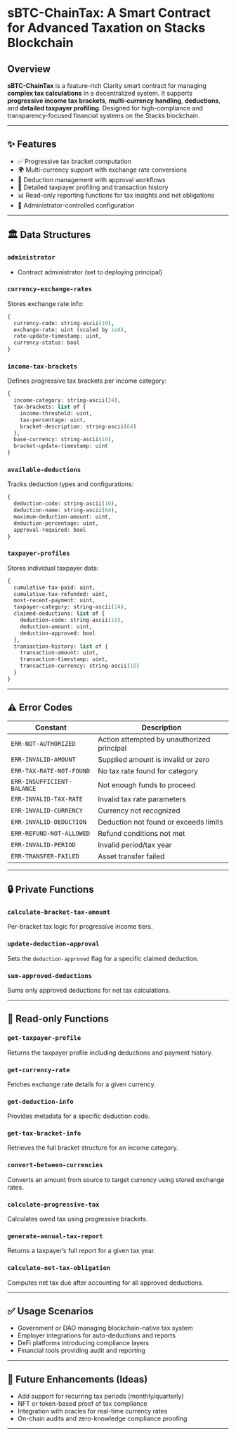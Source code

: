 
#  sBTC-ChainTax: A Smart Contract for Advanced Taxation on Stacks Blockchain

## Overview

**sBTC-ChainTax** is a feature-rich Clarity smart contract for managing **complex tax calculations** in a decentralized system. It supports **progressive income tax brackets**, **multi-currency handling**, **deductions**, and **detailed taxpayer profiling**. Designed for high-compliance and transparency-focused financial systems on the Stacks blockchain.

---

## ✨ Features

* ✅ Progressive tax bracket computation
* 🌍 Multi-currency support with exchange rate conversions
* 💸 Deduction management with approval workflows
* 📁 Detailed taxpayer profiling and transaction history
* 📊 Read-only reporting functions for tax insights and net obligations
* 🔐 Administrator-controlled configuration

---

## 🏛 Data Structures

### `administrator`

* Contract administrator (set to deploying principal)

### `currency-exchange-rates`

Stores exchange rate info:

```clojure
{
  currency-code: string-ascii(10),
  exchange-rate: uint (scaled by 1e8),
  rate-update-timestamp: uint,
  currency-status: bool
}
```

### `income-tax-brackets`

Defines progressive tax brackets per income category:

```clojure
{
  income-category: string-ascii(24),
  tax-brackets: list of {
    income-threshold: uint,
    tax-percentage: uint,
    bracket-description: string-ascii(64)
  },
  base-currency: string-ascii(10),
  bracket-update-timestamp: uint
}
```

### `available-deductions`

Tracks deduction types and configurations:

```clojure
{
  deduction-code: string-ascii(10),
  deduction-name: string-ascii(64),
  maximum-deduction-amount: uint,
  deduction-percentage: uint,
  approval-required: bool
}
```

### `taxpayer-profiles`

Stores individual taxpayer data:

```clojure
{
  cumulative-tax-paid: uint,
  cumulative-tax-refunded: uint,
  most-recent-payment: uint,
  taxpayer-category: string-ascii(24),
  claimed-deductions: list of {
    deduction-code: string-ascii(10),
    deduction-amount: uint,
    deduction-approved: bool
  },
  transaction-history: list of {
    transaction-amount: uint,
    transaction-timestamp: uint,
    transaction-currency: string-ascii(10)
  }
}
```

---

## ⚠️ Error Codes

| Constant                   | Description                                |
| -------------------------- | ------------------------------------------ |
| `ERR-NOT-AUTHORIZED`       | Action attempted by unauthorized principal |
| `ERR-INVALID-AMOUNT`       | Supplied amount is invalid or zero         |
| `ERR-TAX-RATE-NOT-FOUND`   | No tax rate found for category             |
| `ERR-INSUFFICIENT-BALANCE` | Not enough funds to proceed                |
| `ERR-INVALID-TAX-RATE`     | Invalid tax rate parameters                |
| `ERR-INVALID-CURRENCY`     | Currency not recognized                    |
| `ERR-INVALID-DEDUCTION`    | Deduction not found or exceeds limits      |
| `ERR-REFUND-NOT-ALLOWED`   | Refund conditions not met                  |
| `ERR-INVALID-PERIOD`       | Invalid period/tax year                    |
| `ERR-TRANSFER-FAILED`      | Asset transfer failed                      |

---

## 🔒 Private Functions

### `calculate-bracket-tax-amount`

Per-bracket tax logic for progressive income tiers.

### `update-deduction-approval`

Sets the `deduction-approved` flag for a specific claimed deduction.

### `sum-approved-deductions`

Sums only approved deductions for net tax calculations.

---

## 📖 Read-only Functions

### `get-taxpayer-profile`

Returns the taxpayer profile including deductions and payment history.

### `get-currency-rate`

Fetches exchange rate details for a given currency.

### `get-deduction-info`

Provides metadata for a specific deduction code.

### `get-tax-bracket-info`

Retrieves the full bracket structure for an income category.

### `convert-between-currencies`

Converts an amount from source to target currency using stored exchange rates.

### `calculate-progressive-tax`

Calculates owed tax using progressive brackets.

### `generate-annual-tax-report`

Returns a taxpayer’s full report for a given tax year.

### `calculate-net-tax-obligation`

Computes net tax due after accounting for all approved deductions.

---

## ✅ Usage Scenarios

* Government or DAO managing blockchain-native tax system
* Employer integrations for auto-deductions and reports
* DeFi platforms introducing compliance layers
* Financial tools providing audit and reporting

---

## 🧠 Future Enhancements (Ideas)

* Add support for recurring tax periods (monthly/quarterly)
* NFT or token-based proof of tax compliance
* Integration with oracles for real-time currency rates
* On-chain audits and zero-knowledge compliance proofing

---
